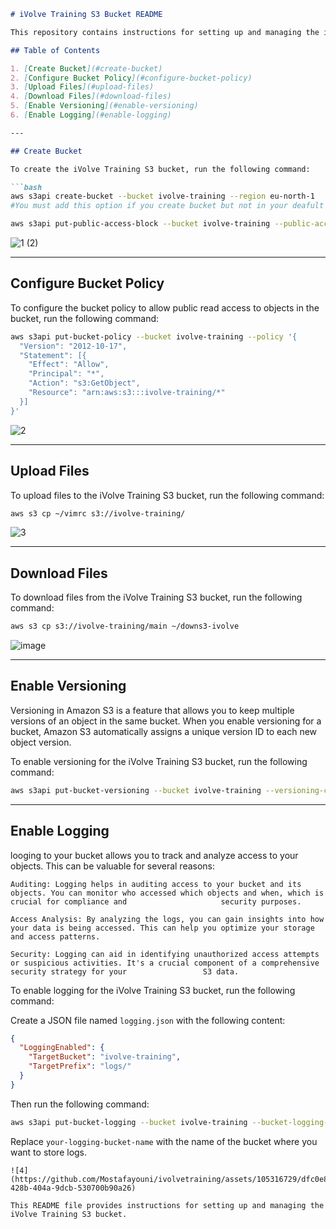 
```markdown
# iVolve Training S3 Bucket README

This repository contains instructions for setting up and managing the iVolve Training S3 bucket.

## Table of Contents

1. [Create Bucket](#create-bucket)
2. [Configure Bucket Policy](#configure-bucket-policy)
3. [Upload Files](#upload-files)
4. [Download Files](#download-files)
5. [Enable Versioning](#enable-versioning)
6. [Enable Logging](#enable-logging)

---

## Create Bucket

To create the iVolve Training S3 bucket, run the following command:

```bash
aws s3api create-bucket --bucket ivolve-training --region eu-north-1
#You must add this option if you create bucket but not in your deafult region--create-bucket-configuration LocationConstraint=eu-north-1

aws s3api put-public-access-block --bucket ivolve-training --public-access-block-configuration BlockPublicAcls=false,IgnorePublicAcls=false,BlockPublicPolicy=false,RestrictPublicBuckets=false

```

![1 (2)](https://github.com/Mostafayouni/ivolvetraining/assets/105316729/55065b23-9ac1-4fb8-b29f-46a6ecfa50a7)

---

## Configure Bucket Policy

To configure the bucket policy to allow public read access to objects in the bucket, run the following command:

```bash
aws s3api put-bucket-policy --bucket ivolve-training --policy '{
  "Version": "2012-10-17",
  "Statement": [{
    "Effect": "Allow",
    "Principal": "*",
    "Action": "s3:GetObject",
    "Resource": "arn:aws:s3:::ivolve-training/*"
  }]
}'
```

![2](https://github.com/Mostafayouni/ivolvetraining/assets/105316729/f3e19cfb-828c-42a4-b5ff-8d02e35b90ec)

---

## Upload Files

To upload files to the iVolve Training S3 bucket, run the following command:

```bash
aws s3 cp ~/vimrc s3://ivolve-training/
```

![3](https://github.com/Mostafayouni/ivolvetraining/assets/105316729/c05b4f85-a5b2-4760-bfff-bdb46499be2e)

---

## Download Files

To download files from the iVolve Training S3 bucket, run the following command:

```bash
aws s3 cp s3://ivolve-training/main ~/downs3-ivolve
```

![image](https://github.com/Mostafayouni/ivolvetraining/assets/105316729/c7cddb1f-2760-4835-b4ef-15e0b60db6d1)

---

## Enable Versioning
Versioning in Amazon S3 is a feature that allows you to keep multiple versions of an object in the same bucket. When you enable versioning for a bucket, Amazon S3 automatically assigns a unique version ID to each new object version.


To enable versioning for the iVolve Training S3 bucket, run the following command:

```bash
aws s3api put-bucket-versioning --bucket ivolve-training --versioning-configuration Status=Enabled
```

---

## Enable Logging
 looging to your bucket allows you to track and analyze access to your objects. This can be valuable for several reasons:

    Auditing: Logging helps in auditing access to your bucket and its objects. You can monitor who accessed which objects and when, which is crucial for compliance and                     security purposes.

    Access Analysis: By analyzing the logs, you can gain insights into how your data is being accessed. This can help you optimize your storage and access patterns.

    Security: Logging can aid in identifying unauthorized access attempts or suspicious activities. It's a crucial component of a comprehensive security strategy for your                 S3 data.

To enable logging for the iVolve Training S3 bucket, run the following command:

Create a JSON file named `logging.json` with the following content:

```json
{
  "LoggingEnabled": {
    "TargetBucket": "ivolve-training",
    "TargetPrefix": "logs/"
  }
}
```

Then run the following command:

```bash
aws s3api put-bucket-logging --bucket ivolve-training --bucket-logging-status file://logging.json
```

Replace `your-logging-bucket-name` with the name of the bucket where you want to store logs.

```
![4](https://github.com/Mostafayouni/ivolvetraining/assets/105316729/dfc0e80b-428b-404a-9dcb-530700b90a26)

This README file provides instructions for setting up and managing the iVolve Training S3 bucket.
